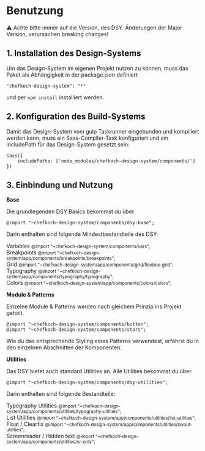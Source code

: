 # Benutzung

⚠ Achte bitte immer auf die Version, des DSY. Änderungen der Major Version, verursachen breaking changes!

## 1. Installation des Design-Systems
Um das Design-System im eigenen Projekt nutzen zu können, muss
das Paket als Abhängigkeit in der package.json definiert

    "chefkoch-design-system": "*"

und per `npm install` installiert werden.
    
## 2. Konfiguration des Build-Systems
Damit das Design-System vom gulp Taskrunner eingebunden und kompiliert
werden kann, muss ein Sass-Compiler-Task konfiguriert und ein
includePath für das Design-System gesetzt sein:

    sass({
        includePaths: ['node_modules/chefkoch-design-system/components/']
    }) 

## 3. Einbindung und Nutzung
    
__Base__  

Die grundlegenden DSY Basics bekommst du über 

    @import "~chefkoch-design-system/components/dsy-base";
    
Darin enthalten sind folgende Mindestbestandteile des DSY:  

Variables <small>@import "~chefkoch-design-system/components/vars";</small>  
Breakpoints
  <small>@import "~chefkoch-design-system/app/components/breakpoints/breakpoints";</small>  
Grid <small>@import "~chefkoch-design-system/app/components/grid/flexbox-grid";</small>  
Typography <small>@import "~chefkoch-design-system/app/components/typography/typography";</small>  
Colors <small>@import "~chefkoch-design-system/app/components/colors/colors";</small>

__Module & Patterns__  

Einzelne Module & Patterns werden nach gleichem Prinzip ins Projekt geholt.

    @import "~chefkoch-design-system/components/button";
    @import "~chefkoch-design-system/components/stars";

Wie du das entsprechende Styling eines Patterns verwendest, erfährst du in den einzelnen Abschnitten der Komponenten.

__Utilities__ 

Das DSY bietet auch standard Utilities an.
Alle Utilities bekommst du über

    @import "~chefkoch-design-system/components/dsy-utilities";

Darin enthalten sind folgende Bestandteile:  

Typography Utilities <small>@import "~chefkoch-design-system/app/components/utilities/typography-utilities";</small>  
List Utilities <small>@import "~chefkoch-design-system/app/components/utilities/list-utilities";</small>  
Float / Clearfix <small>@import "~chefkoch-design-system/app/components/utilities/layout-utilities";</small>  
Screenreader / Hidden text <small>@import "~chefkoch-design-system/app/components/utilities/sr-only";</small> 
